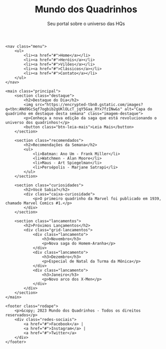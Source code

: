 <!DOCTYPE html>
<html lang="pt-BR">
<head>
    <meta charset="UTF-8">
    <meta name="viewport" content="width=device-width, initial-scale=1.0">
    <title>Mundo dos Quadrinhos</title>
    <link rel="stylesheet" href="pg.css">
</head>
<body>
    <header class="cabecalho">
        <h1>Mundo dos Quadrinhos</h1>
        <p>Seu portal sobre o universo das HQs</p>
    </header>
    
    <nav class="menu">
        <ul>
            <li><a href="#">Home</a></li>
            <li><a href="#">Heróis</a></li>
            <li><a href="#">Vilões</a></li>
            <li><a href="#">Clássicos</a></li>
            <li><a href="#">Contato</a></li>
        </ul>
    </nav>
    
    <main class="principal">
        <section class="destaque">
            <h2>Destaque do Dia</h2>
            <img src="https://encrypted-tbn0.gstatic.com/images?q=tbn:ANd9GcSqf7ogbib2gUKlOLcT_jqY5Gaa_RYx7fzINw&s" alt="Capa do quadrinho em destaque desta semana" class="imagem-destaque">
            <p>Conheça a nova edição da saga que está revolucionando o universo dos quadrinhos!</p>
            <button class="btn-leia-mais">Leia Mais</button>
        </section>
        
        <section class="recomendados">
            <h2>Recomendações da Semana</h2>
            <ul>
                <li>Batman: Ano Um - Frank Miller</li>
                <li>Watchmen - Alan Moore</li>
                <li>Maus - Art Spiegelman</li>
                <li>Persépolis - Marjane Satrapi</li>
            </ul>
        </section>
        
        <section class="curiosidades">
            <h2>Você Sabia?</h2>
            <div class="caixa-curiosidade">
                <p>O primeiro quadrinho da Marvel foi publicado em 1939, chamado Marvel Comics #1.</p>
            </div>
        </section>
        
        <section class="lancamentos">
            <h2>Próximos Lançamentos</h2>
            <div class="grid-lancamentos">
                <div class="lancamento">
                    <h3>Novembro</h3>
                    <p>Nova saga do Homem-Aranha</p>
                </div>
                <div class="lancamento">
                    <h3>Dezembro</h3>
                    <p>Especial de Natal da Turma da Mônica</p>
                </div>
                <div class="lancamento">
                    <h3>Janeiro</h3>
                    <p>Novo arco dos X-Men</p>
                </div>
            </div>
        </section>
    </main>
    
    <footer class="rodape">
        <p>&copy; 2023 Mundo dos Quadrinhos - Todos os direitos reservados</p>
        <div class="redes-sociais">
            <a href="#">Facebook</a> | 
            <a href="#">Instagram</a> | 
            <a href="#">Twitter</a>
        </div>
    </footer>
</body>
</html>
